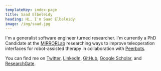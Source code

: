 ```yaml
---
templateKey: index-page
title: Saad Elbeleidy
heading: Hi, I'm Saad Elbeleidy!
image: /img/saad.jpg
---
```

I'm a generalist software engineer turned researcher. I'm currently a PhD Candidate at the [MIRRORLab](https://mirrorlab.mines.edu) researching ways to improve teleoperation interfaces for robot-assisted therapy in collaboration with [Peerbots](https://peerbots.org).

You can find me on [Twitter](https://twitter.com/sbeleidy), [LinkedIn](https://www.linkedin.com/in/saadelbeleidy/), [GitHub](https://github.com/sbeleidy), [Google Scholar](https://scholar.google.com/citations?user=d7DYSvcAAAAJ&hl=en), and [ResearchGate](https://www.researchgate.net/profile/Saad-Elbeleidy).